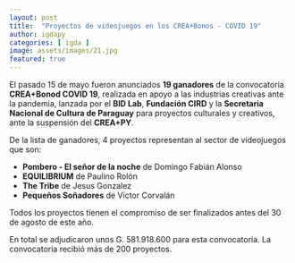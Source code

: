 ```yaml
---
layout: post
title:  "Proyectos de videojuegos en los CREA+Bonos - COVID 19"
author: igdapy
categories: [ igda ]
image: assets/images/21.jpg
featured: true
---
```

El pasado 15 de mayo fueron anunciados **19 ganadores** de la convocatoria **CREA+Bonod COVID 19**, realizada en apoyo a las industrias creativas ante la pandemia, lanzada por el **BID Lab**, **Fundación CIRD** y la **Secretaría Nacional de Cultura de Paraguay** para proyectos culturales y creativos, ante la suspensión del **CREA+PY**.

De la lista de ganadores, 4 proyectos representan al sector de videojuegos que son:

- **Pombero - El señor de la noche** de Domingo Fabián Alonso
- **EQUILIBRIUM** de Paulino Rolón
- **The Tribe** de Jesus Gonzalez
- **Pequeños Soñadores** de Victor Corvalán

Todos los proyectos tienen el compromiso de ser finalizados antes del 30 de agosto de este año.

En total se adjudicaron unos G. 581.918.600 para esta convocatoria. La convocatoria recibió más de 200 proyectos.